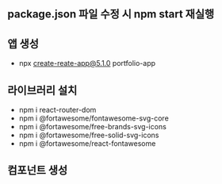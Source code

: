 ## package.json 파일 수정 시 npm start 재실행

## 앱 생성
- npx create-reate-app@5.1.0 portfolio-app

## 라이브러리 설치
- npm i react-router-dom
- npm i @fortawesome/fontawesome-svg-core
- npm i @fortawesome/free-brands-svg-icons
- npm i @fortawesome/free-solid-svg-icons
- npm i @fortawesome/react-fontawesome

## 컴포넌트 생성
